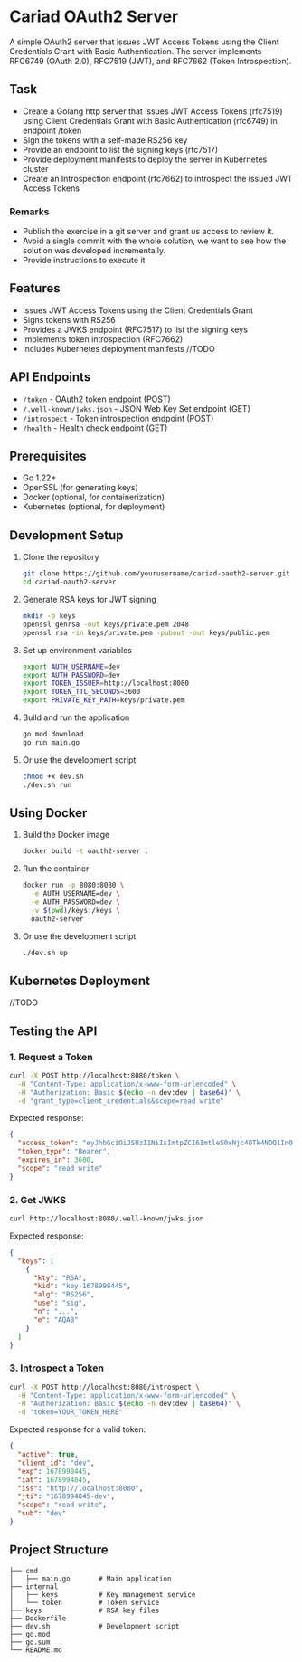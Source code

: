 # Cariad OAuth2 Server

A simple OAuth2 server that issues JWT Access Tokens using the Client Credentials Grant with Basic Authentication. The server implements RFC6749 (OAuth 2.0), RFC7519 (JWT), and RFC7662 (Token Introspection).

## Task
- Create a Golang http server that issues JWT Access Tokens (rfc7519) using Client Credentials Grant with Basic Authentication (rfc6749) in endpoint /token
- Sign the tokens with a self-made RS256 key
- Provide an endpoint to list the signing keys (rfc7517)
- Provide deployment manifests to deploy the server in Kubernetes cluster
- Create an Introspection endpoint (rfc7662) to introspect the issued JWT Access Tokens
### Remarks
- Publish the exercise in a git server and grant us access to review it.
- Avoid a single commit with the whole solution, we want to see how the solution was developed incrementally.
- Provide instructions to execute it

## Features

- Issues JWT Access Tokens using the Client Credentials Grant
- Signs tokens with RS256
- Provides a JWKS endpoint (RFC7517) to list the signing keys
- Implements token introspection (RFC7662)
- Includes Kubernetes deployment manifests //TODO

## API Endpoints

- `/token` - OAuth2 token endpoint (POST)
- `/.well-known/jwks.json` - JSON Web Key Set endpoint (GET)
- `/introspect` - Token introspection endpoint (POST)
- `/health` - Health check endpoint (GET)

## Prerequisites

- Go 1.22+
- OpenSSL (for generating keys)
- Docker (optional, for containerization)
- Kubernetes (optional, for deployment)

## Development Setup

1. Clone the repository
   ```bash
   git clone https://github.com/yourusername/cariad-oauth2-server.git
   cd cariad-oauth2-server
   ```

2. Generate RSA keys for JWT signing
   ```bash
   mkdir -p keys
   openssl genrsa -out keys/private.pem 2048
   openssl rsa -in keys/private.pem -pubout -out keys/public.pem
   ```

3. Set up environment variables
   ```bash
   export AUTH_USERNAME=dev
   export AUTH_PASSWORD=dev
   export TOKEN_ISSUER=http://localhost:8080
   export TOKEN_TTL_SECONDS=3600
   export PRIVATE_KEY_PATH=keys/private.pem
   ```

4. Build and run the application
   ```bash
   go mod download
   go run main.go
   ```

5. Or use the development script
   ```bash
   chmod +x dev.sh
   ./dev.sh run
   ```

## Using Docker

1. Build the Docker image
   ```bash
   docker build -t oauth2-server .
   ```

2. Run the container
   ```bash
   docker run -p 8080:8080 \
     -e AUTH_USERNAME=dev \
     -e AUTH_PASSWORD=dev \
     -v $(pwd)/keys:/keys \
     oauth2-server
   ```

3. Or use the development script
   ```bash
   ./dev.sh up
   ```

## Kubernetes Deployment
//TODO

## Testing the API

### 1. Request a Token

```bash
curl -X POST http://localhost:8080/token \
  -H "Content-Type: application/x-www-form-urlencoded" \
  -H "Authorization: Basic $(echo -n dev:dev | base64)" \
  -d "grant_type=client_credentials&scope=read write"
```

Expected response:
```json
{
  "access_token": "eyJhbGciOiJSUzI1NiIsImtpZCI6ImtleS0xNjc4OTk4NDQ1In0...",
  "token_type": "Bearer",
  "expires_in": 3600,
  "scope": "read write"
}
```

### 2. Get JWKS

```bash
curl http://localhost:8080/.well-known/jwks.json
```

Expected response:
```json
{
  "keys": [
    {
      "kty": "RSA",
      "kid": "key-1678998445",
      "alg": "RS256",
      "use": "sig",
      "n": "...",
      "e": "AQAB"
    }
  ]
}
```

### 3. Introspect a Token

```bash
curl -X POST http://localhost:8080/introspect \
  -H "Content-Type: application/x-www-form-urlencoded" \
  -H "Authorization: Basic $(echo -n dev:dev | base64)" \
  -d "token=YOUR_TOKEN_HERE"
```

Expected response for a valid token:
```json
{
  "active": true,
  "client_id": "dev",
  "exp": 1678998445,
  "iat": 1678994845,
  "iss": "http://localhost:8080",
  "jti": "1678994845-dev",
  "scope": "read write",
  "sub": "dev"
}
```

## Project Structure

```
├── cmd
│   ├── main.go       # Main application
├── internal
│   ├── keys          # Key management service
│   └── token         # Token service
├── keys              # RSA key files
├── Dockerfile
├── dev.sh            # Development script
├── go.mod
├── go.sum
└── README.md
```